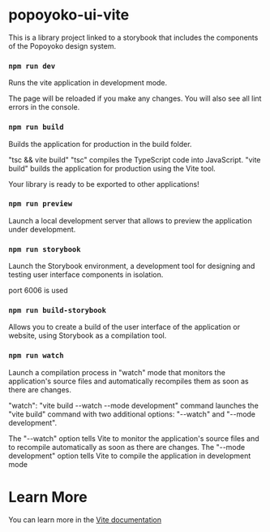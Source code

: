 # popoyoko-ui-vite

This is a library project linked to a storybook that includes the components of the Popoyoko design system.

### `npm run dev`

Runs the vite application in development mode.

The page will be reloaded if you make any changes.
You will also see all lint errors in the console.

### `npm run build`

Builds the application for production in the build folder.

"tsc && vite build"
"tsc" compiles the TypeScript code into JavaScript.
"vite build" builds the application for production using the Vite tool.

Your library is ready to be exported to other applications!

### `npm run preview`

Launch a local development server that allows to preview the application under development.

### `npm run storybook`

Launch the Storybook environment, a development tool for designing and testing user interface components in isolation.

port 6006 is used

### `npm run build-storybook` 

Allows you to create a build of the user interface of the application or website, using Storybook as a compilation tool.

### `npm run watch`

Launch a compilation process in "watch" mode that monitors the application's source files and automatically recompiles them as soon as there are changes.

"watch": "vite build --watch --mode development"
command launches the "vite build" command with two additional options: "--watch" and "--mode development".

The "--watch" option tells Vite to monitor the application's source files and to recompile automatically as soon as there are changes. The "--mode development" option tells Vite to compile the application in development mode

# Learn More

You can learn more in the [Vite documentation](https://vitejs.dev/guide/ )
